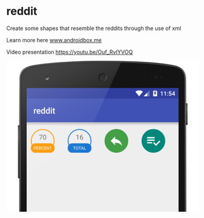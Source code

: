 # reddit
Create some shapes that resemble the reddits through the use of xml

Learn more here www.androidbox.me

Video presentation https://youtu.be/Ouf_RvIYVOQ



![alt text](https://github.com/steve1rm/reddit/blob/master/reddit_featureimage.jpg "Fancy Reddit icons")

